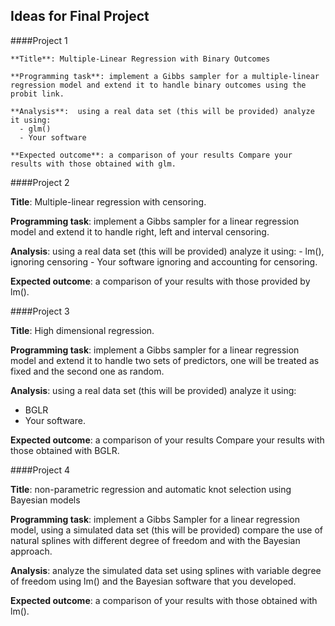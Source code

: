 ## Ideas for Final Project

####Project 1											

    **Title**: Multiple-Linear Regression with Binary Outcomes

    **Programming task**: implement a Gibbs sampler for a multiple-linear regression model and extend it to handle binary outcomes using the probit link.

    **Analysis**:  using a real data set (this will be provided) analyze it using:
      - glm()
      - Your software
    
    **Expected outcome**: a comparison of your results Compare your results with those obtained with glm.

####Project 2											

**Title**: Multiple-linear regression with censoring.

**Programming task**: implement a Gibbs sampler for a linear regression model and extend it to handle right, left and interval censoring.

**Analysis**:  using a real data set (this will be provided) analyze it using:
    - lm(), ignoring censoring
    - Your software ignoring and accounting for censoring.
    
**Expected outcome**: a comparison of your results with those provided by lm().


####Project 3										

**Title**: High dimensional regression.

**Programming task**: implement a Gibbs sampler for a linear regression model and extend it to handle two sets of predictors, one will be treated as fixed and the second one as random.

**Analysis**:   using a real data set (this will be provided) analyze it using:
   - BGLR
   - Your software.
   
**Expected outcome**: a comparison of your results Compare your results with those obtained with BGLR.

####Project 4										

**Title**: non-parametric regression and automatic knot selection using Bayesian models

**Programming task**: implement a Gibbs Sampler for a linear regression model, using a simulated data set (this will be provided) compare the use of natural splines with different degree of freedom and with the Bayesian approach.

**Analysis**:   analyze the simulated data set using splines with variable degree of freedom using lm() and the Bayesian software that you developed. 

**Expected outcome**: a comparison of your results  with those obtained with lm().


